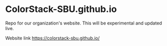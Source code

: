 # ColorStack-SBU.github.io
Repo for our organization's website. This will be experimental and updated live.

Website link https://colorstack-sbu.github.io/
